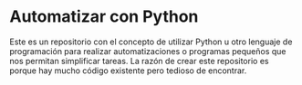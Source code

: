 <!DOCTYPE html>
<html>
<head>
  <meta charset="UTF-8">
</head>
<body>
  <div class="container">
    <h1>Automatizar con Python</h1>
    <p>Este es un repositorio con el concepto de utilizar Python u otro lenguaje de programación para realizar automatizaciones o programas pequeños que nos permitan simplificar tareas. La razón de crear este repositorio es porque hay mucho código existente pero tedioso de encontrar.</p>
  </div>
</body>
</html>
